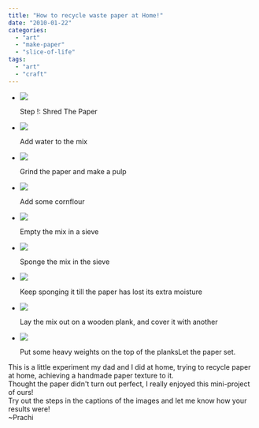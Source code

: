 ```yaml
---
title: "How to recycle waste paper at Home!"
date: "2010-01-22"
categories: 
  - "art"
  - "make-paper"
  - "slice-of-life"
tags: 
  - "art"
  - "craft"
---
```


- ![](images/001.jpg)
    
    Step !: Shred The Paper
    
- ![](images/009.jpg)
    
    Add water to the mix
    
- ![](images/010.jpg)
    
    Grind the paper and make a pulp
    
- ![](images/011.jpg)
    
    Add some cornflour
    
- ![](images/012.jpg)
    
    Empty the mix in a sieve
    
- ![](images/014.jpg)
    
    Sponge the mix in the sieve
    
- ![](images/016.jpg)
    
    Keep sponging it till the paper has lost its extra moisture
    
- ![](images/018.jpg)
    
    Lay the mix out on a wooden plank, and cover it with another
    
- ![](images/020.jpg)
    
    Put some heavy weights on the top of the planksLet the paper set.
    

This is a little experiment my dad and I did at home, trying to recycle paper at home, achieving a handmade paper texture to it.  
Thought the paper didn't turn out perfect, I really enjoyed this mini-project of ours!  
Try out the steps in the captions of the images and let me know how your results were!  
~Prachi
